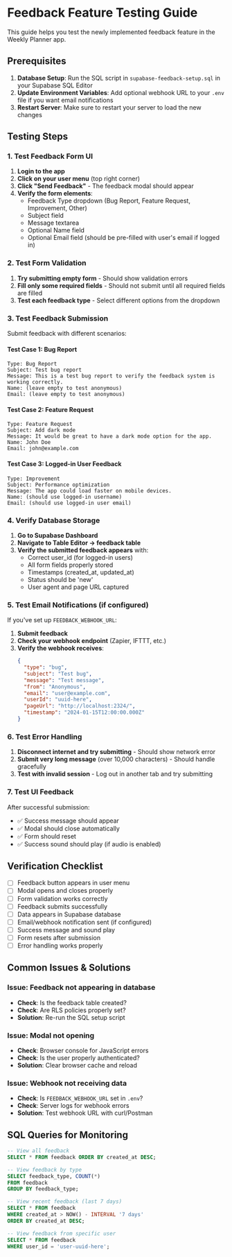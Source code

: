 # Feedback Feature Testing Guide

This guide helps you test the newly implemented feedback feature in the Weekly Planner app.

## Prerequisites

1. **Database Setup**: Run the SQL script in `supabase-feedback-setup.sql` in your Supabase SQL Editor
2. **Update Environment Variables**: Add optional webhook URL to your `.env` file if you want email notifications
3. **Restart Server**: Make sure to restart your server to load the new changes

## Testing Steps

### 1. Test Feedback Form UI

1. **Login to the app**
2. **Click on your user menu** (top right corner)
3. **Click "Send Feedback"** - The feedback modal should appear
4. **Verify the form elements**:
   - Feedback Type dropdown (Bug Report, Feature Request, Improvement, Other)
   - Subject field
   - Message textarea
   - Optional Name field
   - Optional Email field (should be pre-filled with user's email if logged in)

### 2. Test Form Validation

1. **Try submitting empty form** - Should show validation errors
2. **Fill only some required fields** - Should not submit until all required fields are filled
3. **Test each feedback type** - Select different options from the dropdown

### 3. Test Feedback Submission

Submit feedback with different scenarios:

#### Test Case 1: Bug Report
```
Type: Bug Report
Subject: Test bug report
Message: This is a test bug report to verify the feedback system is working correctly.
Name: (leave empty to test anonymous)
Email: (leave empty to test anonymous)
```

#### Test Case 2: Feature Request
```
Type: Feature Request
Subject: Add dark mode
Message: It would be great to have a dark mode option for the app.
Name: John Doe
Email: john@example.com
```

#### Test Case 3: Logged-in User Feedback
```
Type: Improvement
Subject: Performance optimization
Message: The app could load faster on mobile devices.
Name: (should use logged-in username)
Email: (should use logged-in user email)
```

### 4. Verify Database Storage

1. **Go to Supabase Dashboard**
2. **Navigate to Table Editor → feedback table**
3. **Verify the submitted feedback appears** with:
   - Correct user_id (for logged-in users)
   - All form fields properly stored
   - Timestamps (created_at, updated_at)
   - Status should be 'new'
   - User agent and page URL captured

### 5. Test Email Notifications (if configured)

If you've set up `FEEDBACK_WEBHOOK_URL`:

1. **Submit feedback**
2. **Check your webhook endpoint** (Zapier, IFTTT, etc.)
3. **Verify the webhook receives**:
   ```json
   {
     "type": "bug",
     "subject": "Test bug",
     "message": "Test message",
     "from": "Anonymous",
     "email": "user@example.com",
     "userId": "uuid-here",
     "pageUrl": "http://localhost:2324/",
     "timestamp": "2024-01-15T12:00:00.000Z"
   }
   ```

### 6. Test Error Handling

1. **Disconnect internet and try submitting** - Should show network error
2. **Submit very long message** (over 10,000 characters) - Should handle gracefully
3. **Test with invalid session** - Log out in another tab and try submitting

### 7. Test UI Feedback

After successful submission:
- ✅ Success message should appear
- ✅ Modal should close automatically
- ✅ Form should reset
- ✅ Success sound should play (if audio is enabled)

## Verification Checklist

- [ ] Feedback button appears in user menu
- [ ] Modal opens and closes properly
- [ ] Form validation works correctly
- [ ] Feedback submits successfully
- [ ] Data appears in Supabase database
- [ ] Email/webhook notification sent (if configured)
- [ ] Success message and sound play
- [ ] Form resets after submission
- [ ] Error handling works properly

## Common Issues & Solutions

### Issue: Feedback not appearing in database
- **Check**: Is the feedback table created?
- **Check**: Are RLS policies properly set?
- **Solution**: Re-run the SQL setup script

### Issue: Modal not opening
- **Check**: Browser console for JavaScript errors
- **Check**: Is the user properly authenticated?
- **Solution**: Clear browser cache and reload

### Issue: Webhook not receiving data
- **Check**: Is `FEEDBACK_WEBHOOK_URL` set in `.env`?
- **Check**: Server logs for webhook errors
- **Solution**: Test webhook URL with curl/Postman

## SQL Queries for Monitoring

```sql
-- View all feedback
SELECT * FROM feedback ORDER BY created_at DESC;

-- View feedback by type
SELECT feedback_type, COUNT(*) 
FROM feedback 
GROUP BY feedback_type;

-- View recent feedback (last 7 days)
SELECT * FROM feedback 
WHERE created_at > NOW() - INTERVAL '7 days'
ORDER BY created_at DESC;

-- View feedback from specific user
SELECT * FROM feedback 
WHERE user_id = 'user-uuid-here';
```